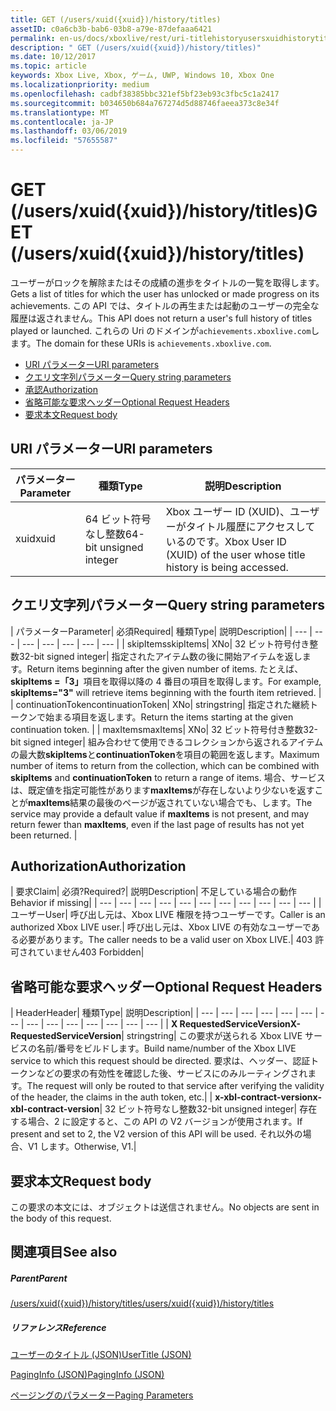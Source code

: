 ```yaml
---
title: GET (/users/xuid({xuid})/history/titles)
assetID: c0a6cb3b-bab6-03b8-a79e-87defaaa6421
permalink: en-us/docs/xboxlive/rest/uri-titlehistoryusersxuidhistorytitlesgetv2.html
description: " GET (/users/xuid({xuid})/history/titles)"
ms.date: 10/12/2017
ms.topic: article
keywords: Xbox Live, Xbox, ゲーム, UWP, Windows 10, Xbox One
ms.localizationpriority: medium
ms.openlocfilehash: cadbf38385bbc321ef5bf23eb93c3fbc5c1a2417
ms.sourcegitcommit: b034650b684a767274d5d88746faeea373c8e34f
ms.translationtype: MT
ms.contentlocale: ja-JP
ms.lasthandoff: 03/06/2019
ms.locfileid: "57655587"
---
```

# <a name="get-usersxuidxuidhistorytitles"></a><span data-ttu-id="0e5f7-104">GET (/users/xuid({xuid})/history/titles)</span><span class="sxs-lookup"><span data-stu-id="0e5f7-104">GET (/users/xuid({xuid})/history/titles)</span></span>
<span data-ttu-id="0e5f7-105">ユーザーがロックを解除またはその成績の進歩をタイトルの一覧を取得します。</span><span class="sxs-lookup"><span data-stu-id="0e5f7-105">Gets a list of titles for which the user has unlocked or made progress on its achievements.</span></span> <span data-ttu-id="0e5f7-106">この API では、タイトルの再生または起動のユーザーの完全な履歴は返されません。</span><span class="sxs-lookup"><span data-stu-id="0e5f7-106">This API does not return a user's full history of titles played or launched.</span></span> <span data-ttu-id="0e5f7-107">これらの Uri のドメインが`achievements.xboxlive.com`します。</span><span class="sxs-lookup"><span data-stu-id="0e5f7-107">The domain for these URIs is `achievements.xboxlive.com`.</span></span>
 
  * [<span data-ttu-id="0e5f7-108">URI パラメーター</span><span class="sxs-lookup"><span data-stu-id="0e5f7-108">URI parameters</span></span>](#ID4EY)
  * [<span data-ttu-id="0e5f7-109">クエリ文字列パラメーター</span><span class="sxs-lookup"><span data-stu-id="0e5f7-109">Query string parameters</span></span>](#ID4EDB)
  * [<span data-ttu-id="0e5f7-110">承認</span><span class="sxs-lookup"><span data-stu-id="0e5f7-110">Authorization</span></span>](#ID4EFD)
  * [<span data-ttu-id="0e5f7-111">省略可能な要求ヘッダー</span><span class="sxs-lookup"><span data-stu-id="0e5f7-111">Optional Request Headers</span></span>](#ID4EGE)
  * [<span data-ttu-id="0e5f7-112">要求本文</span><span class="sxs-lookup"><span data-stu-id="0e5f7-112">Request body</span></span>](#ID4ERF)
 
<a id="ID4EY"></a>

 
## <a name="uri-parameters"></a><span data-ttu-id="0e5f7-113">URI パラメーター</span><span class="sxs-lookup"><span data-stu-id="0e5f7-113">URI parameters</span></span>
 
| <span data-ttu-id="0e5f7-114">パラメーター</span><span class="sxs-lookup"><span data-stu-id="0e5f7-114">Parameter</span></span>| <span data-ttu-id="0e5f7-115">種類</span><span class="sxs-lookup"><span data-stu-id="0e5f7-115">Type</span></span>| <span data-ttu-id="0e5f7-116">説明</span><span class="sxs-lookup"><span data-stu-id="0e5f7-116">Description</span></span>| 
| --- | --- | --- | 
| <span data-ttu-id="0e5f7-117">xuid</span><span class="sxs-lookup"><span data-stu-id="0e5f7-117">xuid</span></span>| <span data-ttu-id="0e5f7-118">64 ビット符号なし整数</span><span class="sxs-lookup"><span data-stu-id="0e5f7-118">64-bit unsigned integer</span></span>| <span data-ttu-id="0e5f7-119">Xbox ユーザー ID (XUID)、ユーザーがタイトル履歴にアクセスしているのです。</span><span class="sxs-lookup"><span data-stu-id="0e5f7-119">Xbox User ID (XUID) of the user whose title history is being accessed.</span></span>| 
  
<a id="ID4EDB"></a>

 
## <a name="query-string-parameters"></a><span data-ttu-id="0e5f7-120">クエリ文字列パラメーター</span><span class="sxs-lookup"><span data-stu-id="0e5f7-120">Query string parameters</span></span>
 
| <span data-ttu-id="0e5f7-121">パラメーター</span><span class="sxs-lookup"><span data-stu-id="0e5f7-121">Parameter</span></span>| <span data-ttu-id="0e5f7-122">必須</span><span class="sxs-lookup"><span data-stu-id="0e5f7-122">Required</span></span>| <span data-ttu-id="0e5f7-123">種類</span><span class="sxs-lookup"><span data-stu-id="0e5f7-123">Type</span></span>| <span data-ttu-id="0e5f7-124">説明</span><span class="sxs-lookup"><span data-stu-id="0e5f7-124">Description</span></span>| 
| --- | --- | --- | --- | --- | --- | --- | 
| <span data-ttu-id="0e5f7-125">skipItems</span><span class="sxs-lookup"><span data-stu-id="0e5f7-125">skipItems</span></span>| <span data-ttu-id="0e5f7-126">X</span><span class="sxs-lookup"><span data-stu-id="0e5f7-126">No</span></span>| <span data-ttu-id="0e5f7-127">32 ビット符号付き整数</span><span class="sxs-lookup"><span data-stu-id="0e5f7-127">32-bit signed integer</span></span>| <span data-ttu-id="0e5f7-128">指定されたアイテム数の後に開始アイテムを返します。</span><span class="sxs-lookup"><span data-stu-id="0e5f7-128">Return items beginning after the given number of items.</span></span> <span data-ttu-id="0e5f7-129">たとえば、 <b>skipItems =「3」</b>項目を取得以降の 4 番目の項目を取得します。</span><span class="sxs-lookup"><span data-stu-id="0e5f7-129">For example, <b>skipItems="3"</b> will retrieve items beginning with the fourth item retrieved.</span></span> | 
| <span data-ttu-id="0e5f7-130">continuationToken</span><span class="sxs-lookup"><span data-stu-id="0e5f7-130">continuationToken</span></span>| <span data-ttu-id="0e5f7-131">X</span><span class="sxs-lookup"><span data-stu-id="0e5f7-131">No</span></span>| <span data-ttu-id="0e5f7-132">string</span><span class="sxs-lookup"><span data-stu-id="0e5f7-132">string</span></span>| <span data-ttu-id="0e5f7-133">指定された継続トークンで始まる項目を返します。</span><span class="sxs-lookup"><span data-stu-id="0e5f7-133">Return the items starting at the given continuation token.</span></span> | 
| <span data-ttu-id="0e5f7-134">maxItems</span><span class="sxs-lookup"><span data-stu-id="0e5f7-134">maxItems</span></span>| <span data-ttu-id="0e5f7-135">X</span><span class="sxs-lookup"><span data-stu-id="0e5f7-135">No</span></span>| <span data-ttu-id="0e5f7-136">32 ビット符号付き整数</span><span class="sxs-lookup"><span data-stu-id="0e5f7-136">32-bit signed integer</span></span>| <span data-ttu-id="0e5f7-137">組み合わせて使用できるコレクションから返されるアイテムの最大数<b>skipItems</b>と<b>continuationToken</b>を項目の範囲を返します。</span><span class="sxs-lookup"><span data-stu-id="0e5f7-137">Maximum number of items to return from the collection, which can be combined with <b>skipItems</b> and <b>continuationToken</b> to return a range of items.</span></span> <span data-ttu-id="0e5f7-138">場合、サービスは、既定値を指定可能性があります<b>maxItems</b>が存在しないより少ないを返すことが<b>maxItems</b>結果の最後のページが返されていない場合でも、します。</span><span class="sxs-lookup"><span data-stu-id="0e5f7-138">The service may provide a default value if <b>maxItems</b> is not present, and may return fewer than <b>maxItems</b>, even if the last page of results has not yet been returned.</span></span> | 
  
<a id="ID4EFD"></a>

 
## <a name="authorization"></a><span data-ttu-id="0e5f7-139">Authorization</span><span class="sxs-lookup"><span data-stu-id="0e5f7-139">Authorization</span></span>
 
| <span data-ttu-id="0e5f7-140">要求</span><span class="sxs-lookup"><span data-stu-id="0e5f7-140">Claim</span></span>| <span data-ttu-id="0e5f7-141">必須?</span><span class="sxs-lookup"><span data-stu-id="0e5f7-141">Required?</span></span>| <span data-ttu-id="0e5f7-142">説明</span><span class="sxs-lookup"><span data-stu-id="0e5f7-142">Description</span></span>| <span data-ttu-id="0e5f7-143">不足している場合の動作</span><span class="sxs-lookup"><span data-stu-id="0e5f7-143">Behavior if missing</span></span>| 
| --- | --- | --- | --- | --- | --- | --- | --- | --- | --- | --- | 
| <span data-ttu-id="0e5f7-144">ユーザー</span><span class="sxs-lookup"><span data-stu-id="0e5f7-144">User</span></span>| <span data-ttu-id="0e5f7-145">呼び出し元は、Xbox LIVE 権限を持つユーザーです。</span><span class="sxs-lookup"><span data-stu-id="0e5f7-145">Caller is an authorized Xbox LIVE user.</span></span>| <span data-ttu-id="0e5f7-146">呼び出し元は、Xbox LIVE の有効なユーザーである必要があります。</span><span class="sxs-lookup"><span data-stu-id="0e5f7-146">The caller needs to be a valid user on Xbox LIVE.</span></span>| <span data-ttu-id="0e5f7-147">403 許可されていません</span><span class="sxs-lookup"><span data-stu-id="0e5f7-147">403 Forbidden</span></span>| 
  
<a id="ID4EGE"></a>

 
## <a name="optional-request-headers"></a><span data-ttu-id="0e5f7-148">省略可能な要求ヘッダー</span><span class="sxs-lookup"><span data-stu-id="0e5f7-148">Optional Request Headers</span></span>
 
| <span data-ttu-id="0e5f7-149">Header</span><span class="sxs-lookup"><span data-stu-id="0e5f7-149">Header</span></span>| <span data-ttu-id="0e5f7-150">種類</span><span class="sxs-lookup"><span data-stu-id="0e5f7-150">Type</span></span>| <span data-ttu-id="0e5f7-151">説明</span><span class="sxs-lookup"><span data-stu-id="0e5f7-151">Description</span></span>| 
| --- | --- | --- | --- | --- | --- | --- | --- | --- | --- | --- | --- | --- | --- | 
| <span data-ttu-id="0e5f7-152"><b>X RequestedServiceVersion</b></span><span class="sxs-lookup"><span data-stu-id="0e5f7-152"><b>X-RequestedServiceVersion</b></span></span>| <span data-ttu-id="0e5f7-153">string</span><span class="sxs-lookup"><span data-stu-id="0e5f7-153">string</span></span>| <span data-ttu-id="0e5f7-154">この要求が送られる Xbox LIVE サービスの名前/番号をビルドします。</span><span class="sxs-lookup"><span data-stu-id="0e5f7-154">Build name/number of the Xbox LIVE service to which this request should be directed.</span></span> <span data-ttu-id="0e5f7-155">要求は、ヘッダー、認証トークンなどの要求の有効性を確認した後、サービスにのみルーティングされます。</span><span class="sxs-lookup"><span data-stu-id="0e5f7-155">The request will only be routed to that service after verifying the validity of the header, the claims in the auth token, etc.</span></span>| 
| <span data-ttu-id="0e5f7-156"><b>x-xbl-contract-version</b></span><span class="sxs-lookup"><span data-stu-id="0e5f7-156"><b>x-xbl-contract-version</b></span></span>| <span data-ttu-id="0e5f7-157">32 ビット符号なし整数</span><span class="sxs-lookup"><span data-stu-id="0e5f7-157">32-bit unsigned integer</span></span>| <span data-ttu-id="0e5f7-158">存在する場合、2 に設定すると、この API の V2 バージョンが使用されます。</span><span class="sxs-lookup"><span data-stu-id="0e5f7-158">If present and set to 2, the V2 version of this API will be used.</span></span> <span data-ttu-id="0e5f7-159">それ以外の場合、V1 します。</span><span class="sxs-lookup"><span data-stu-id="0e5f7-159">Otherwise, V1.</span></span>| 
  
<a id="ID4ERF"></a>

 
## <a name="request-body"></a><span data-ttu-id="0e5f7-160">要求本文</span><span class="sxs-lookup"><span data-stu-id="0e5f7-160">Request body</span></span>
 
<span data-ttu-id="0e5f7-161">この要求の本文には、オブジェクトは送信されません。</span><span class="sxs-lookup"><span data-stu-id="0e5f7-161">No objects are sent in the body of this request.</span></span>
  
<a id="ID4EDG"></a>

 
## <a name="see-also"></a><span data-ttu-id="0e5f7-162">関連項目</span><span class="sxs-lookup"><span data-stu-id="0e5f7-162">See also</span></span>
 
<a id="ID4EFG"></a>

 
##### <a name="parent"></a><span data-ttu-id="0e5f7-163">Parent</span><span class="sxs-lookup"><span data-stu-id="0e5f7-163">Parent</span></span> 

[<span data-ttu-id="0e5f7-164">/users/xuid({xuid})/history/titles</span><span class="sxs-lookup"><span data-stu-id="0e5f7-164">/users/xuid({xuid})/history/titles</span></span>](uri-titlehistoryusersxuidhistorytitlesv2.md)

  
<a id="ID4EPG"></a>

 
##### <a name="reference"></a><span data-ttu-id="0e5f7-165">リファレンス</span><span class="sxs-lookup"><span data-stu-id="0e5f7-165">Reference</span></span> 

[<span data-ttu-id="0e5f7-166">ユーザーのタイトル (JSON)</span><span class="sxs-lookup"><span data-stu-id="0e5f7-166">UserTitle (JSON)</span></span>](../../json/json-usertitlev2.md)

 [<span data-ttu-id="0e5f7-167">PagingInfo (JSON)</span><span class="sxs-lookup"><span data-stu-id="0e5f7-167">PagingInfo (JSON)</span></span>](../../json/json-paginginfo.md)

 [<span data-ttu-id="0e5f7-168">ページングのパラメーター</span><span class="sxs-lookup"><span data-stu-id="0e5f7-168">Paging Parameters</span></span>](../../additional/pagingparameters.md)

   